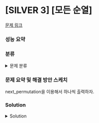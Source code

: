 # [SILVER 3] [모든 순열]

[문제 링크](https://www.acmicpc.net/problem/10974) 

### 성능 요약

### 분류

<details><summary>문제 분류</summary> 

[브루트포스]

</details>

### 문제 요약 및 해결 방안 스케치

next_permutation을 이용해서 하나씩 출력하자. 

### Solution

<details><summary>Solution</summary> 

[Source Code]

</details>
